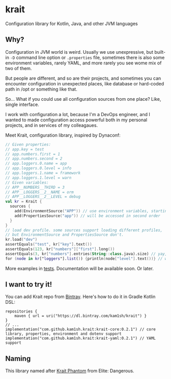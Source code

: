 # krait
Configuration library for Kotlin, Java, and other JVM languages

## Why?
Configuration in JVM world is weird. Usually we use unexpressive, but built-in `-D` command line option or `.properties` file, sometimes there is also some environment variables,
rarely YAML, and more rarely you see wome mix of two of them. 

But people are different, and so are their projects, and sometimes you can encounter configuration in unexpected places, like database or hard-coded path in /opt or something like that. 

So... What if you could use all configuration sources from one place? Like, single interface.

I work with configuration a lot, because I'm a DevOps engineer, and I wanted to made configuration access powerful both in my personal projects, and in services of my colleagaues.

Meet Krait, configuration library, inspired by Dynaconf:
```kotlin
// Given properties:
// app.key = test
// app.numbers.first = 1
// app.numbers.second = 2
// app.loggers.0.name = app
// app.loggers.0.level = info
// app.loggers.1.name = framework
// app.loggers.1.level = warn
// Given variables:
// APP__NUMBERS__THIRD = 3
// APP__LOGGERS__2__NAME = orm
// APP__LOGGERS__2__LEVEL = debug
val kr = Krait {
  sources {
    add(EnvironmentSource("APP")) // use environment variables, starting from 'APP'
    add(PropertiesSource("app")) // will be accessed in second order
  }
}
// load dev profile. some sources support loading different profiles,
// but EnvironmentSource and PropertiesSource don't.
kr.load("dev")
assertEquals("test", kr["key"].text())
assertEquals(123, kr["numbers"]["first"].long())
assertEquals(3, kr["numbers"].entries(String::class.java).size) // yay, merge of lists of different sources!
for (node in kr["loggers"].list()) {println(node["level"].text())} // will be three items, so same merge will happen for lists
```
More examples in [tests](https://github.com/kam1sh/krait/tree/main/krait-core/src/test/kotlin/com/github/kam1sh/krait/core). Documentation will be available soon. Or later.

## I want to try it!
You can add Krait repo from [Bintray](https://bintray.com/kam1sh/krait). Here's how to do it in Gradle Kotlin DSL:
```
repositories {
    maven { url = uri("https://dl.bintray.com/kam1sh/krait") }
}
// ...
implementation("com.github.kam1sh.krait:krait-core:0.2.1") // core library, properties, environment and dotenv support
implementation("com.github.kam1sh.krait:krait-yaml:0.2.1") // YAML support
```

## Naming
This library named after [Krait Phantom](https://elite-dangerous.fandom.com/wiki/Krait_Phantom) from Elite: Dangerous.
